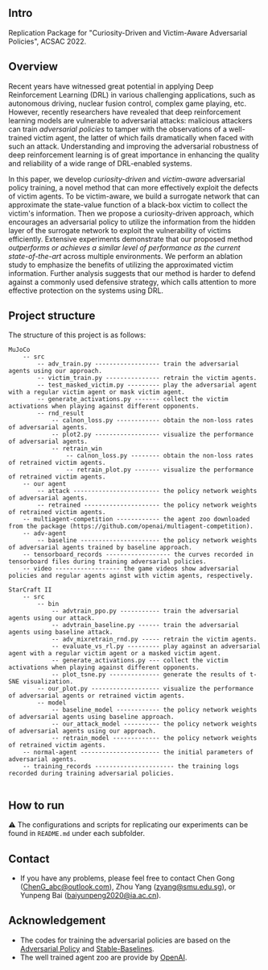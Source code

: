 ## Intro

Replication Package for "Curiosity-Driven and Victim-Aware Adversarial Policies", ACSAC 2022.

## Overview

Recent years have witnessed great potential in applying Deep Reinforcement Learning (DRL) in various challenging applications, such as autonomous driving, nuclear fusion control, complex game playing, etc. 
However, recently researchers have revealed that deep reinforcement learning models are vulnerable to adversarial attacks: malicious attackers can train *adversarial policies* to tamper with the observations of a well-trained victim agent, the latter of which fails dramatically when faced with such an attack. Understanding and improving the adversarial robustness of deep reinforcement learning is of great importance in enhancing the quality and reliability of a wide range of DRL-enabled systems. 

In this paper, we develop *curiosity-driven* and *victim-aware* adversarial policy training, a novel method that can more effectively exploit the defects of victim agents. 
To be victim-aware, we build a surrogate network that can approximate the state-value function of a black-box victim to collect the victim's information. 
Then we propose a curiosity-driven approach, which encourages an adversarial policy to utilize the information from the hidden layer of the surrogate network to exploit the vulnerability of victims efficiently. 
Extensive experiments demonstrate that our proposed method *outperforms or achieves a similar level of performance as the current state-of-the-art* across multiple environments. We perform an ablation study to emphasize the benefits of utilizing the approximated victim information. 
Further analysis suggests that our method is harder to defend against a commonly used defensive strategy, which calls attention to more effective protection on the systems using DRL.

## Project structure

The structure of this project is as follows:
```
MuJoCo
    -- src
        -- adv_train.py ------------------ train the adversarial agents using our approach.
        -- victim_train.py --------------- retrain the victim agents.
        -- test_masked_victim.py --------- play the adversarial agent with a regular victim agent or mask victim agent.
        -- generate_activations.py ------- collect the victim activations when playing against different opponents.
        -- rnd_result
            -- calnon_loss.py ------------ obtain the non-loss rates of adversarial agents.
            -- plot2.py ------------------ visualize the performance of adversarial agents.
            -- retrain_win
                -- calnon_loss.py -------- obtain the non-loss rates of retrained victim agents.
                -- retrain_plot.py ------- visualize the performance of retrained victim agents.
    -- our agent
        -- attack ------------------------ the policy network weights of adversarial agents.
        -- retrained --------------------- the policy network weights of retrained victim agents.
    -- multiagent-competition ------------ the agent zoo downloaded from the package (https://github.com/openai/multiagent-competition).
    -- adv-agent
        -- baseline ---------------------- the policy network weights of adversarial agents trained by baseline approach.
    -- tensorboard_records ------------------ the curves recorded in tensorboard files during training adversarial policies.
    -- video ------------------ the game videos show adversarial policies and regular agents aginst with victim agents, respectively.
        
StarCraft II
    -- src
        -- bin
            -- advtrain_ppo.py ----------- train the adversarial agents using our attack.
            -- advtrain_baseline.py ------ train the adversarial agents using baseline attack.
            -- adv_mixretrain_rnd.py ----- retrain the victim agents.
            -- evaluate_vs_rl.py --------- play against an adversarial agent with a regular victim agent or a masked victim agent.
            -- generate_activations.py --- collect the victim activations when playing against different opponents.
            -- plot_tsne.py -------------- generate the results of t-SNE visualization.
        -- our_plot.py ------------------- visualize the performance of adversarial agents or retrained victim agents.
        -- model
            -- baseline_model ------------ the policy network weights of adversarial agents using baseline approach.
            -- our_attack_model ---------- the policy network weights of adversarial agents using our approach.
            -- retrain_model ------------- the policy network weights of retrained victim agents.
    -- normal-agent ---------------------- the initial parameters of adversarial agents.
    -- training_records ---------------------- the training logs recorded during training adversarial policies.
            
```

## How to run

⚠️ The configurations and scripts for replicating our experiments can be found in `README.md` under each subfolder. 

## Contact

- If you have any problems, please feel free to contact Chen Gong (ChenG_abc@outlook.com), Zhou Yang (zyang@smu.edu.sg), or Yunpeng Bai (baiyunpeng2020@ia.ac.cn).

## Acknowledgement

- The codes for training the adversarial policies are based on the [Adversarial Policy](https://github.com/psuwuxian/rl_adv_valuediff) and [Stable-Baselines](https://github.com/hill-a/stable-baselines).
- The well trained agent zoo are provide by [OpenAI](https://github.com/openai/multiagent-competition).
